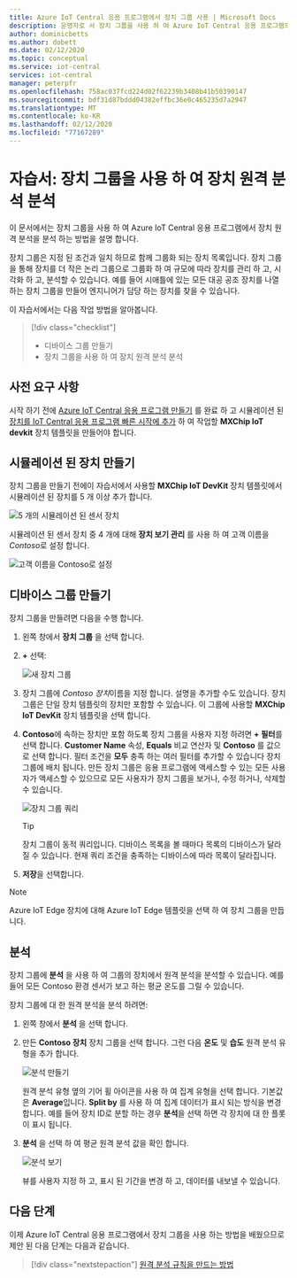 ```yaml
---
title: Azure IoT Central 응용 프로그램에서 장치 그룹 사용 | Microsoft Docs
description: 운영자로 서 장치 그룹을 사용 하 여 Azure IoT Central 응용 프로그램의 장치에서 원격 분석을 분석 하는 방법을 알아봅니다.
author: dominicbetts
ms.author: dobett
ms.date: 02/12/2020
ms.topic: conceptual
ms.service: iot-central
services: iot-central
manager: peterpfr
ms.openlocfilehash: 758ac037fcd224d02f62239b3408b41b50390147
ms.sourcegitcommit: bdf31d87bddd04382effbc36e0c465235d7a2947
ms.translationtype: MT
ms.contentlocale: ko-KR
ms.lasthandoff: 02/12/2020
ms.locfileid: "77167289"
---
```

# <a name="tutorial-use-device-groups-to-analyze-device-telemetry"></a>자습서: 장치 그룹을 사용 하 여 장치 원격 분석 분석

이 문서에서는 장치 그룹을 사용 하 여 Azure IoT Central 응용 프로그램에서 장치 원격 분석을 분석 하는 방법을 설명 합니다.

장치 그룹은 지정 된 조건과 일치 하므로 함께 그룹화 되는 장치 목록입니다. 장치 그룹을 통해 장치를 더 작은 논리 그룹으로 그룹화 하 여 규모에 따라 장치를 관리 하 고, 시각화 하 고, 분석할 수 있습니다. 예를 들어 시애틀에 있는 모든 대공 공조 장치를 나열 하는 장치 그룹을 만들어 엔지니어가 담당 하는 장치를 찾을 수 있습니다.

이 자습서에서는 다음 작업 방법을 알아봅니다.

> [!div class="checklist"]
> * 디바이스 그룹 만들기
> * 장치 그룹을 사용 하 여 장치 원격 분석 분석

## <a name="prerequisites"></a>사전 요구 사항

시작 하기 전에 [Azure IoT Central 응용 프로그램 만들기](./quick-deploy-iot-central.md) 를 완료 하 고 시뮬레이션 된 [장치를 IoT Central 응용 프로그램 빠른 시작에 추가](./quick-create-pnp-device.md) 하 여 작업할 **MXChip IoT devkit** 장치 템플릿을 만들어야 합니다.

## <a name="create-simulated-devices"></a>시뮬레이션 된 장치 만들기

장치 그룹을 만들기 전에이 자습서에서 사용할 **MXChip IoT DevKit** 장치 템플릿에서 시뮬레이션 된 장치를 5 개 이상 추가 합니다.

![5 개의 시뮬레이션 된 센서 장치](./media/tutorial-use-device-groups/simulated-devices.png)

시뮬레이션 된 센서 장치 중 4 개에 대해 **장치 보기 관리** 를 사용 하 여 고객 이름을 *Contoso*로 설정 합니다.

![고객 이름을 Contoso로 설정](./media/tutorial-use-device-groups/customer-name.png)

## <a name="create-a-device-group"></a>디바이스 그룹 만들기

장치 그룹을 만들려면 다음을 수행 합니다.

1. 왼쪽 창에서 **장치 그룹** 을 선택 합니다.

1. **+** 선택:

    ![새 장치 그룹](media/tutorial-use-device-groups/image1.png)

1. 장치 그룹에 *Contoso 장치*이름을 지정 합니다. 설명을 추가할 수도 있습니다. 장치 그룹은 단일 장치 템플릿의 장치만 포함할 수 있습니다. 이 그룹에 사용할 **MXChip IoT DevKit** 장치 템플릿을 선택 합니다.

1. **Contoso**에 속하는 장치만 포함 하도록 장치 그룹을 사용자 지정 하려면 **+ 필터**를 선택 합니다. **Customer Name** 속성, **Equals** 비교 연산자 및 **Contoso** 를 값으로 선택 합니다. 필터 조건을 **모두** 충족 하는 여러 필터를 추가할 수 있습니다 장치 그룹에 배치 됩니다. 만든 장치 그룹은 응용 프로그램에 액세스할 수 있는 모든 사용자가 액세스할 수 있으므로 모든 사용자가 장치 그룹을 보거나, 수정 하거나, 삭제할 수 있습니다.

    ![장치 그룹 쿼리](media/tutorial-use-device-groups/image2.png)

    > [!TIP]
    > 장치 그룹이 동적 쿼리입니다. 디바이스 목록을 볼 때마다 목록의 디바이스가 달라질 수 있습니다. 현재 쿼리 조건을 충족하는 디바이스에 따라 목록이 달라집니다.

1. **저장**을 선택합니다.

> [!NOTE]
> Azure IoT Edge 장치에 대해 Azure IoT Edge 템플릿을 선택 하 여 장치 그룹을 만듭니다.

## <a name="analytics"></a>분석

장치 그룹에 **분석** 을 사용 하 여 그룹의 장치에서 원격 분석을 분석할 수 있습니다. 예를 들어 모든 Contoso 환경 센서가 보고 하는 평균 온도를 그릴 수 있습니다.

장치 그룹에 대 한 원격 분석을 분석 하려면:

1. 왼쪽 창에서 **분석** 을 선택 합니다.

1. 만든 **Contoso 장치** 장치 그룹을 선택 합니다. 그런 다음 **온도** 및 **습도** 원격 분석 유형을 추가 합니다.

    ![분석 만들기](./media/tutorial-use-device-groups/create-analysis.png)

    원격 분석 유형 옆의 기어 휠 아이콘을 사용 하 여 집계 유형을 선택 합니다. 기본값은 **Average**입니다. **Split by** 를 사용 하 여 집계 데이터가 표시 되는 방식을 변경 합니다. 예를 들어 장치 ID로 분할 하는 경우 **분석**을 선택 하면 각 장치에 대 한 플롯이 표시 됩니다.

1. **분석** 을 선택 하 여 평균 원격 분석 값을 확인 합니다.

    ![분석 보기](./media/tutorial-use-device-groups/view-analysis.png)

    뷰를 사용자 지정 하 고, 표시 된 기간을 변경 하 고, 데이터를 내보낼 수 있습니다.

## <a name="next-steps"></a>다음 단계

이제 Azure IoT Central 응용 프로그램에서 장치 그룹을 사용 하는 방법을 배웠으므로 제안 된 다음 단계는 다음과 같습니다.

> [!div class="nextstepaction"]
> [원격 분석 규칙을 만드는 방법](tutorial-create-telemetry-rules.md)
